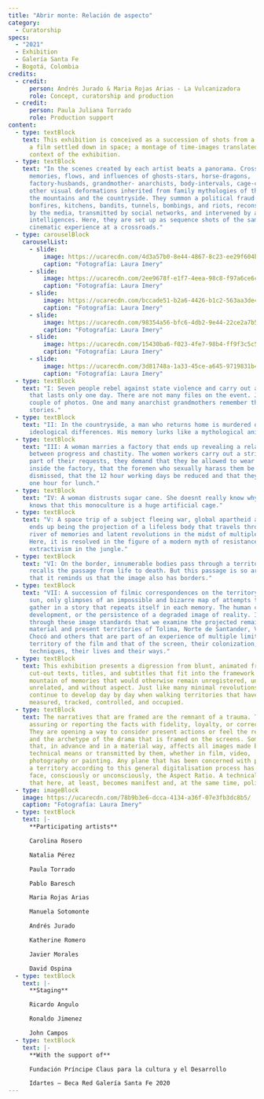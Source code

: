 ```yaml
---
title: "Abrir monte: Relación de aspecto"
category:
  - Curatorship
specs:
  - "2021"
  - Exhibition
  - Galería Santa Fe
  - Bogotá, Colombia
credits:
  - credit:
      person: Andrés Jurado & Maria Rojas Arias - La Vulcanizadora
      role: Concept, curatorship and production
  - credit:
      person: Paula Juliana Torrado
      role: Production support
content:
  - type: textBlock
    text: This exhibition is conceived as a succession of shots from a movie. It is
      a film settled down in space; a montage of time-images translated into the
      context of the exhibition.
  - type: textBlock
    text: "In the scenes created by each artist beats a panorama. Crossed by
      memories, flows, and influences of ghosts-stars, horse-dragons,
      factory-husbands, grandmother- anarchists, body-intervals, cage-canes, and
      other visual deformations inherited from family mythologies of the rural,
      the mountains and the countryside. They summon a political fraud:
      bonfires, kitchens, bandits, tunnels, bombings, and riots, reconstructed
      by the media, transmitted by social networks, and intervened by artificial
      intelligences. Here, they are set up as sequence shots of the same
      cinematic experience at a crossroads."
  - type: carouselBlock
    carouselList:
      - slide:
          image: https://ucarecdn.com/4d3a57b0-8e44-4867-8c23-ee29f604b27f/
          caption: "Fotografía: Laura Imery"
      - slide:
          image: https://ucarecdn.com/2ee9678f-e1f7-4eea-98c8-f97a6ce6cf6f/
          caption: "Fotografía: Laura Imery"
      - slide:
          image: https://ucarecdn.com/bccade51-b2a6-4426-b1c2-563aa3de42a7/
          caption: "Fotografía: Laura Imery"
      - slide:
          image: https://ucarecdn.com/98354a56-bfc6-4db2-9e44-22ce2a7b5f02/
          caption: "Fotografía: Laura Imery"
      - slide:
          image: https://ucarecdn.com/15430ba6-f023-4fe7-98b4-ff9f3c5c57bb/
          caption: "Fotografía: Laura Imery"
      - slide:
          image: https://ucarecdn.com/3d81748a-1a33-45ce-a645-9719831b4fc9/
          caption: "Fotografía: Laura Imery"
  - type: textBlock
    text: "I: Seven people rebel against state violence and carry out a revolution
      that lasts only one day. There are not many files on the event. Just a
      couple of photos. One and many anarchist grandmothers remember these
      stories."
  - type: textBlock
    text: "II: In the countryside, a man who returns home is murdered due to
      ideological differences. His memory lurks like a mythological animal."
  - type: textBlock
    text: "III: A woman marries a factory that ends up revealing a relationship
      between progress and chastity. The women workers carry out a strike. As
      part of their requests, they demand that they be allowed to wear shoes
      inside the factory, that the foremen who sexually harass them be
      dismissed, that the 12 hour working days be reduced and that they be given
      one hour for lunch."
  - type: textBlock
    text: "IV: A woman distrusts sugar cane. She doesnt really know why, but she
      knows that this monoculture is a huge artificial cage."
  - type: textBlock
    text: "V: A space trip of a subject fleeing war, global apartheid and slavery
      ends up being the projection of a lifeless body that travels through a
      river of memories and latent revolutions in the midst of multiple murders.
      Here, it is resolved in the figure of a modern myth of resistance to
      extractivism in the jungle."
  - type: textBlock
    text: "VI: On the border, innumerable bodies pass through a territory that
      recalls the passage from life to death. But this passage is so arbitrary
      that it reminds us that the image also has borders."
  - type: textBlock
    text: "VII: A succession of filmic correspondences on the territory. Under the
      sun, only glimpses of an impossible and bizarre map of attempts to win
      gather in a story that repeats itself in each memory. The human cost of
      development, or the persistence of a degraded image of reality. It is
      through these image standards that we examine the projected remains of
      material and present territories of Tolima, Norte de Santander, Vichada,
      Chocó and others that are part of an experience of multiple limits: the
      territory of the film and that of the screen, their colonization, their
      techniques, their lives and their ways."
  - type: textBlock
    text: This exhibition presents a digression from blunt, animated frames, with
      cut-out texts, titles, and subtitles that fit into the framework of a
      mountain of memories that would otherwise remain unregistered, untraced,
      unrelated, and without aspect. Just like many minimal revolutions that
      continue to develop day by day when walking territories that have been
      measured, tracked, controlled, and occupied.
  - type: textBlock
    text: The narratives that are framed are the remnant of a trauma. They are not
      assuring or reporting the facts with fidelity, loyalty, or correctness.
      They are opening a way to consider present actions or feel the repetition
      and the archetype of the drama that is framed on the screens. Something
      that, in advance and in a material way, affects all images made by
      technical means or transmitted by them, whether in film, video,
      photography or painting. Any plane that has been concerned with portraying
      a territory according to this general digitalisation process has had to
      face, consciously or unconsciously, the Aspect Ratio. A technical term
      that here, at least, becomes manifest and, at the same time, political.
  - type: imageBlock
    image: https://ucarecdn.com/78b9b3e6-dcca-4134-a36f-07e3fb3dc8b5/
    caption: "Fotografía: Laura Imery"
  - type: textBlock
    text: |-
      **Participating artists**

      Carolina Rosero

      Natalia Pérez

      Paula Torrado

      Pablo Baresch

      Maria Rojas Arias

      Manuela Sotomonte

      Andrés Jurado

      Katherine Romero

      Javier Morales

      David Ospina
  - type: textBlock
    text: |-
      **Staging** 

      Ricardo Angulo

      Ronaldo Jimenez

      John Campos
  - type: textBlock
    text: |-
      **With the support of** 

      Fundación Príncipe Claus para la cultura y el Desarrollo 

      Idartes – Beca Red Galería Santa Fe 2020
---
```

